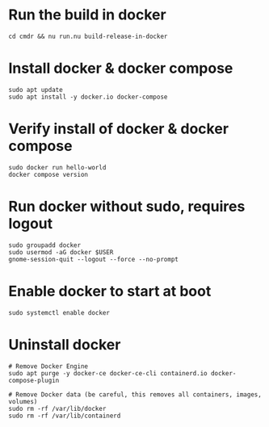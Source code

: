 # Run the build in docker

```shell
cd cmdr && nu run.nu build-release-in-docker
```

# Install docker & docker compose

```shell
sudo apt update
sudo apt install -y docker.io docker-compose
```

# Verify install of docker & docker compose

```shell
sudo docker run hello-world
docker compose version
```

# Run docker without sudo, requires logout

```shell
sudo groupadd docker
sudo usermod -aG docker $USER
gnome-session-quit --logout --force --no-prompt
```

# Enable docker to start at boot

```shell
sudo systemctl enable docker
```

# Uninstall docker

```shell
# Remove Docker Engine
sudo apt purge -y docker-ce docker-ce-cli containerd.io docker-compose-plugin

# Remove Docker data (be careful, this removes all containers, images, volumes)
sudo rm -rf /var/lib/docker
sudo rm -rf /var/lib/containerd
```